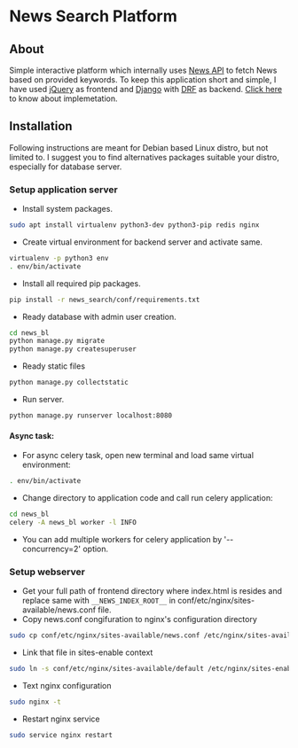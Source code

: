 # News Search Platform


## About
Simple interactive platform which internally uses [News API](https://newsapi.org/) to fetch News based on provided keywords.
To keep this application short and simple, I have used [jQuery](https://github.com/jquery/jquery) as frontend and [Django](https://github.com/django/django) with [DRF](https://github.com/encode/django-rest-framework) as backend. [Click here](docs/about.md) to know about implemetation.



## Installation

Following instructions are meant for Debian based Linux distro, but not limited to. I suggest you to find alternatives packages suitable your distro, especially for database server.


### Setup application server
- Install system packages.
```sh
sudo apt install virtualenv python3-dev python3-pip redis nginx
```
- Create virtual environment for backend server and activate same.
```sh
virtualenv -p python3 env
. env/bin/activate
```
- Install all required pip packages.
```sh
pip install -r news_search/conf/requirements.txt
```
- Ready database with admin user creation.
```sh
cd news_bl
python manage.py migrate
python manage.py createsuperuser
```
- Ready static files
```sh
python manage.py collectstatic
```
- Run server.
```sh
python manage.py runserver localhost:8080
```

#### Async task:
- For async celery task, open new terminal and load same virtual environment:
```sh
. env/bin/activate
```

- Change directory to application code and call run celery application:
```sh
cd news_bl
celery -A news_bl worker -l INFO 
```

- You can add multiple workers for celery application by '--concurrency=2' option.


### Setup webserver
- Get your full path of frontend directory where index.html is resides and replace same with `__NEWS_INDEX_ROOT__` in conf/etc/nginx/sites-available/news.conf file.
- Copy news.conf congifuration to nginx's configuration directory
```sh
sudo cp conf/etc/nginx/sites-available/news.conf /etc/nginx/sites-available/default
```
- Link that file in sites-enable context
```sh
sudo ln -s conf/etc/nginx/sites-available/default /etc/nginx/sites-enabled/
```
- Text nginx configuration
```sh
sudo nginx -t
```
- Restart nginx service
```sh
sudo service nginx restart
```